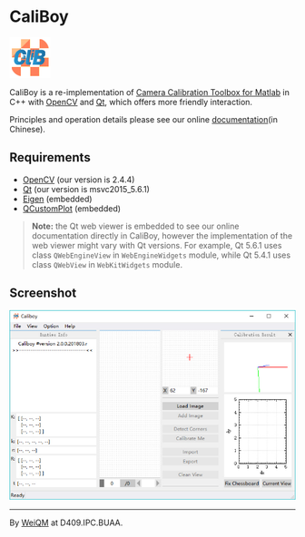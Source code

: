 # CaliBoy

![CaliBoyIcon](https://github.com/CheckBoxStudio/CaliBoy/blob/master/Caliboy/Resources/icon.png)

CaliBoy is a re-implementation of [Camera Calibration Toolbox for Matlab](http://www.vision.caltech.edu/bouguetj/calib_doc/) in C++ with [OpenCV](https://opencv.org/) and [Qt](https://www.qt.io/), which offers more friendly interaction.

 Principles and operation details please see our online [documentation](https://checkboxstudio.github.io/CaliBoy/)(in Chinese).

 ## Requirements

 + [OpenCV](https://opencv.org/) (our version is 2.4.4)
 + [Qt](https://www.qt.io/) (our version is msvc2015_5.6.1)
 + [Eigen](http://eigen.tuxfamily.org/index.php?title=Main_Page) (embedded)
 + [QCustomPlot](http://www.qcustomplot.com/) (embedded)

 > **Note:** the Qt web viewer is embedded to see our online documentation directly in CaliBoy, however the implementation of the web viewer might vary with Qt versions. For example, Qt 5.6.1 uses class `QWebEngineView` in `WebEngineWidgets` module, while Qt 5.4.1 uses class `QWebView` in `WebKitWidgets` module.

## Screenshot

![Screenshot of CaliBoy](https://github.com/CheckBoxStudio/CaliBoy/blob/master/screenshot.jpg)

 ---
 By [WeiQM](https://weiquanmao.github.io/) at D409.IPC.BUAA.
